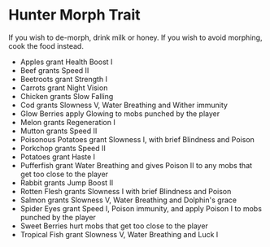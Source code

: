 # Hunter Morph Trait

If you wish to de-morph, drink milk or honey. If you wish to avoid morphing, cook the food instead.

* Apples grant Health Boost I
* Beef grants Speed II
* Beetroots grant Strength I
* Carrots grant Night Vision
* Chicken grants Slow Falling
* Cod grants Slowness V, Water Breathing and Wither immunity
* Glow Berries apply Glowing to mobs punched by the player
* Melon grants Regeneration I
* Mutton grants Speed II
* Poisonous Potatoes grant Slowness I, with brief Blindness and Poison
* Porkchop grants Speed II
* Potatoes grant Haste I
* Pufferfish grant Water Breathing and gives Poison II to any mobs that get too close to the player
* Rabbit grants Jump Boost II
* Rotten Flesh grants Slowness I with brief Blindness and Poison
* Salmon grants Slowness V, Water Breathing and Dolphin's grace
* Spider Eyes grant Speed I, Poison immunity, and apply Poison I to mobs punched by the player
* Sweet Berries hurt mobs that get too close to the player
* Tropical Fish grant Slowness V, Water Breathing and Luck I
